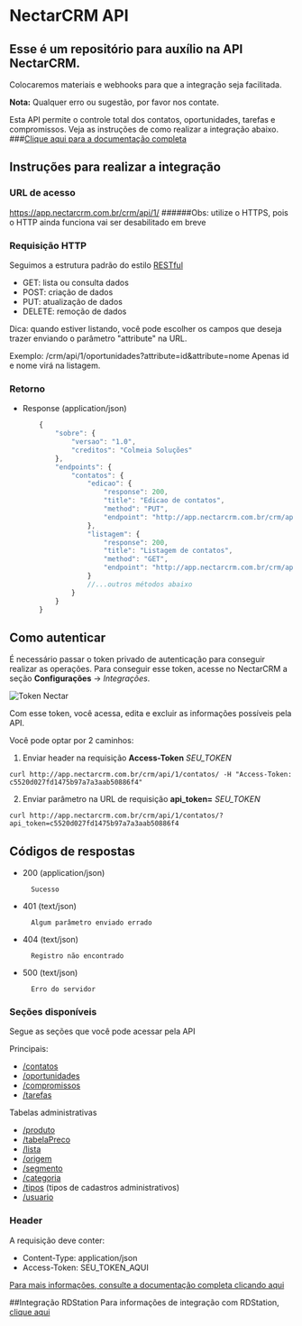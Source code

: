 # NectarCRM API

##  Esse é um repositório para auxílio na **API NectarCRM**.
  Colocaremos materiais e webhooks para que a integração seja facilitada.

  **Nota:** Qualquer erro ou sugestão, por favor nos contate.

Esta API permite o controle total dos contatos, oportunidades, tarefas e compromissos. Veja as instruções de como realizar a integração abaixo.
###[Clique aqui para a documentação completa](http://docs.nectarcrm.apiary.io)

## Instruções para realizar a integração

### URL de acesso
https://app.nectarcrm.com.br/crm/api/1/
######Obs: utilize o HTTPS, pois o HTTP ainda funciona vai ser desabilitado em breve

### Requisição HTTP

Seguimos a estrutura padrão do estilo [RESTful](https://en.wikipedia.org/wiki/Representational_state_transfer)

- GET: lista ou consulta dados
- POST: criação de dados
- PUT: atualização de dados
- DELETE: remoção de dados

Dica: quando estiver listando, você pode escolher os campos que deseja trazer enviando o parâmetro "attribute" na URL.

Exemplo:
/crm/api/1/oportunidades?attribute=id&attribute=nome
Apenas id e nome virá na listagem.


### Retorno


+ Response (application/json)

    ```js
        {
            "sobre": {
                "versao": "1.0",
                "creditos": "Colmeia Soluções"
            },
            "endpoints": {
                "contatos": {
                    "edicao": {
                        "response": 200,
                        "title": "Edicao de contatos",
                        "method": "PUT",
                        "endpoint": "http://app.nectarcrm.com.br/crm/api/1/contatos/:id"
                    },
                    "listagem": {
                        "response": 200,
                        "title": "Listagem de contatos",
                        "method": "GET",
                        "endpoint": "http://app.nectarcrm.com.br/crm/api/1/contatos"
                    }
                    //...outros métodos abaixo
                }
            }
        }
    ```

## Como autenticar

É necessário passar o token privado de autenticação para conseguir realizar as operações.
Para conseguir esse token, acesse no NectarCRM a seção **Configurações** -> *Integrações*.

![Token Nectar ](http://nectarcrm.com.br/assets/images/screens/screen-token.png?ok)

Com esse token, você acessa, edita e excluir as informações possíveis pela API.

Você pode optar por 2 caminhos:

1. Enviar header na requisição **Access-Token** *SEU_TOKEN*
```
curl http://app.nectarcrm.com.br/crm/api/1/contatos/ -H "Access-Token: c5520d027fd1475b97a7a3aab50886f4"
```

2. Enviar parâmetro na URL de requisição **api_token=** *SEU_TOKEN*
```
curl http://app.nectarcrm.com.br/crm/api/1/contatos/?api_token=c5520d027fd1475b97a7a3aab50886f4
```


## Códigos de respostas

+ 200 (application/json)

        Sucesso

+ 401 (text/json)

        Algum parâmetro enviado errado

+ 404 (text/json)

        Registro não encontrado

+ 500 (text/json)

        Erro do servidor


### Seções disponíveis

Segue as seções que você pode acessar pela API

Principais:

- [/contatos](./docs/contato)
- [/oportunidades](./docs/oportunidade)
- [/compromissos](./docs/compromisso)
- [/tarefas](./docs/tarefa)

Tabelas administrativas
- [/produto](./docs/produto)
- [/tabelaPreco](./docs/tabelaPreco)
- [/lista](./docs/lista)
- [/origem](./docs/origem)
- [/segmento](./docs/segmento)
- [/categoria](./docs/categoria)
- [/tipos](./docs/tipos) (tipos de cadastros administrativos)
- [/usuario](./docs/usuario)

### Header
A requisição deve conter:

- Content-Type: application/json
- Access-Token: SEU_TOKEN_AQUI

[Para mais informações, consulte a documentação completa clicando aqui](http://docs.nectarcrm.apiary.io)

##Integração RDStation
Para informações de integração com RDStation, [clique aqui](./docs/rdstation)